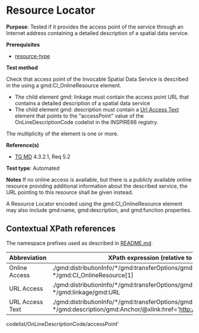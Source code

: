 # Resource Locator

**Purpose**: Tested if it provides the access point of the service through an 
Internet address containing a detailed description of a spatial data service.

**Prerequisites**
* [resource-type](http://inspire.ec.europa.eu/id/ats/metadata/2.0/sds/resource-type)

**Test method**

Check that access point of the Invocable Spatial Data Service is described in the using a gmd:CI_OnlineResource element. 

- The child element gmd: linkage must contain the access point URL that contains a detailed description of a spatial data service
- The child element gmd: description must contain a [Url Access Text](#urlAccessText) element that points to the "accessPoint" value of the OnLineDescriptionCode codelist in the INSPIRE66 registry.

The multiplicity of the element is one or more.

**Reference(s)**

* [TG MD](http://inspire.ec.europa.eu/id/ats/metadata/2.0/sds-invocable/README#ref_TG_MD) 4.3.2.1, Req 5.2

**Test type**: Automated

**Notes**
If no online access is available, but there is a publicly available online resource providing additional information about the described service, 
the URL pointing to this resource shall be given instead.

A Resource Locator encoded using the gmd:CI_OnlineResource element may also include gmd:name, gmd:description, and gmd:function properties.

## Contextual XPath references

The namespace prefixes used as described in [README.md](http://inspire.ec.europa.eu/id/ats/metadata/2.0/sds-invocable/README#namespaces).

Abbreviation                                   |  XPath expression (relative to gmd:MD_Metadata)
-----------------------------------------------| ------------------------------------------------------------------
<a name="onlineAccess"></a> Online Access |  ./gmd:distributionInfo/\*/gmd:transferOptions/gmd:MD_DigitalTransferOptions/ \*/gmd:CI_OnlineResource[1]
<a name="urlAccess"></a> URL Access |  ./gmd:distributionInfo/\*/gmd:transferOptions/gmd:MD_DigitalTransferOptions/gmd:onLine/ \*/gmd:linkage/gmd:URL
<a name="urlAccessText"></a> URL Access Text |  ./gmd:distributionInfo/\*/gmd:transferOptions/gmd:MD_DigitalTransferOptions/gmd:onLine/ \*/gmd:description/gmd:Anchor/@xlink:href='http://inspire.ec.europa.eu/metadata-
codelist/OnLineDescriptionCode/accessPoint'
